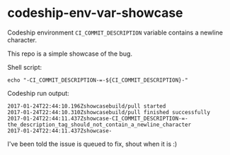 # codeship-env-var-showcase

Codeship environment `CI_COMMIT_DESCRIPTION` variable contains a newline character.

This repo is a simple showcase of the bug.

Shell script:
```
echo "-CI_COMMIT_DESCRIPTION-=-${CI_COMMIT_DESCRIPTION}-"
```

Codeship run output:
```
2017-01-24T22:44:10.196Zshowcasebuild/pull started
2017-01-24T22:44:10.310Zshowcasebuild/pull finished successfully
2017-01-24T22:44:11.437Zshowcase-CI_COMMIT_DESCRIPTION-=-the_description_tag_should_not_contain_a_newline_character
2017-01-24T22:44:11.437Zshowcase-
```

I've been told the issue is queued to fix, shout when it is :)


